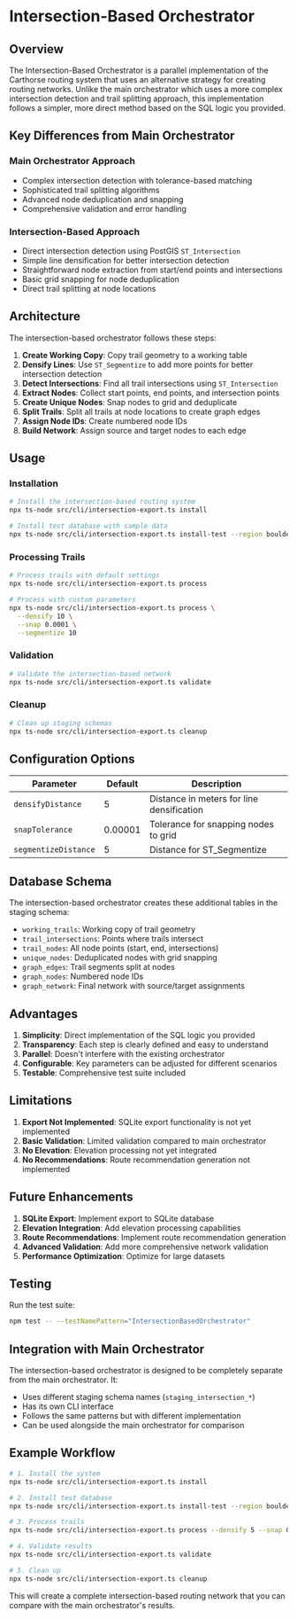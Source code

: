 # Intersection-Based Orchestrator

## Overview

The Intersection-Based Orchestrator is a parallel implementation of the Carthorse routing system that uses an alternative strategy for creating routing networks. Unlike the main orchestrator which uses a more complex intersection detection and trail splitting approach, this implementation follows a simpler, more direct method based on the SQL logic you provided.

## Key Differences from Main Orchestrator

### Main Orchestrator Approach
- Complex intersection detection with tolerance-based matching
- Sophisticated trail splitting algorithms
- Advanced node deduplication and snapping
- Comprehensive validation and error handling

### Intersection-Based Approach
- Direct intersection detection using PostGIS `ST_Intersection`
- Simple line densification for better intersection detection
- Straightforward node extraction from start/end points and intersections
- Basic grid snapping for node deduplication
- Direct trail splitting at node locations

## Architecture

The intersection-based orchestrator follows these steps:

1. **Create Working Copy**: Copy trail geometry to a working table
2. **Densify Lines**: Use `ST_Segmentize` to add more points for better intersection detection
3. **Detect Intersections**: Find all trail intersections using `ST_Intersection`
4. **Extract Nodes**: Collect start points, end points, and intersection points
5. **Create Unique Nodes**: Snap nodes to grid and deduplicate
6. **Split Trails**: Split all trails at node locations to create graph edges
7. **Assign Node IDs**: Create numbered node IDs
8. **Build Network**: Assign source and target nodes to each edge

## Usage

### Installation

```bash
# Install the intersection-based routing system
npx ts-node src/cli/intersection-export.ts install

# Install test database with sample data
npx ts-node src/cli/intersection-export.ts install-test --region boulder --limit 1000
```

### Processing Trails

```bash
# Process trails with default settings
npx ts-node src/cli/intersection-export.ts process

# Process with custom parameters
npx ts-node src/cli/intersection-export.ts process \
  --densify 10 \
  --snap 0.0001 \
  --segmentize 10
```

### Validation

```bash
# Validate the intersection-based network
npx ts-node src/cli/intersection-export.ts validate
```

### Cleanup

```bash
# Clean up staging schemas
npx ts-node src/cli/intersection-export.ts cleanup
```

## Configuration Options

| Parameter | Default | Description |
|-----------|---------|-------------|
| `densifyDistance` | 5 | Distance in meters for line densification |
| `snapTolerance` | 0.00001 | Tolerance for snapping nodes to grid |
| `segmentizeDistance` | 5 | Distance for ST_Segmentize |

## Database Schema

The intersection-based orchestrator creates these additional tables in the staging schema:

- `working_trails`: Working copy of trail geometry
- `trail_intersections`: Points where trails intersect
- `trail_nodes`: All node points (start, end, intersections)
- `unique_nodes`: Deduplicated nodes with grid snapping
- `graph_edges`: Trail segments split at nodes
- `graph_nodes`: Numbered node IDs
- `graph_network`: Final network with source/target assignments

## Advantages

1. **Simplicity**: Direct implementation of the SQL logic you provided
2. **Transparency**: Each step is clearly defined and easy to understand
3. **Parallel**: Doesn't interfere with the existing orchestrator
4. **Configurable**: Key parameters can be adjusted for different scenarios
5. **Testable**: Comprehensive test suite included

## Limitations

1. **Export Not Implemented**: SQLite export functionality is not yet implemented
2. **Basic Validation**: Limited validation compared to main orchestrator
3. **No Elevation**: Elevation processing not yet integrated
4. **No Recommendations**: Route recommendation generation not implemented

## Future Enhancements

1. **SQLite Export**: Implement export to SQLite database
2. **Elevation Integration**: Add elevation processing capabilities
3. **Route Recommendations**: Implement route recommendation generation
4. **Advanced Validation**: Add more comprehensive network validation
5. **Performance Optimization**: Optimize for large datasets

## Testing

Run the test suite:

```bash
npm test -- --testNamePattern="IntersectionBasedOrchestrator"
```

## Integration with Main Orchestrator

The intersection-based orchestrator is designed to be completely separate from the main orchestrator. It:

- Uses different staging schema names (`staging_intersection_*`)
- Has its own CLI interface
- Follows the same patterns but with different implementation
- Can be used alongside the main orchestrator for comparison

## Example Workflow

```bash
# 1. Install the system
npx ts-node src/cli/intersection-export.ts install

# 2. Install test database
npx ts-node src/cli/intersection-export.ts install-test --region boulder --limit 500

# 3. Process trails
npx ts-node src/cli/intersection-export.ts process --densify 5 --snap 0.00001

# 4. Validate results
npx ts-node src/cli/intersection-export.ts validate

# 5. Clean up
npx ts-node src/cli/intersection-export.ts cleanup
```

This will create a complete intersection-based routing network that you can compare with the main orchestrator's results. 